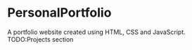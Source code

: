 # PersonalPortfolio
A portfolio website created using HTML, CSS and JavaScript.
TODO:Projects section
